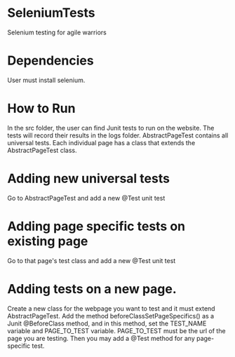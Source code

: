 # SeleniumTests
Selenium testing for agile warriors

# Dependencies
User must install selenium.

# How to Run
In the src folder, the user can find Junit tests to run on the website. The tests will record their results in the logs folder.
AbstractPageTest contains all universal tests. Each individual page has a class that extends the AbstractPageTest class.

# Adding new universal tests
Go to AbstractPageTest and add a new @Test unit test

# Adding page specific tests on existing page
Go to that page's test class and add a new @Test unit test

# Adding tests on a new page.
Create a new class for the webpage you want to test and it must extend AbstractPageTest.
Add the method beforeClassSetPageSpecifics() as a Junit @BeforeClass method, and in this method, set the TEST_NAME variable and PAGE_TO_TEST variable. PAGE_TO_TEST must be the url of the page you are testing.
Then you may add a @Test method for any page-specific test.